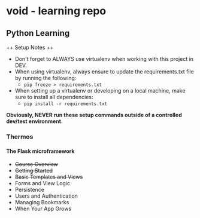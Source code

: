 # void - learning repo
## Python Learning

++ Setup Notes ++
- Don't forget to ALWAYS use virtualenv when working with this project in DEV.
- When using virtualenv, always ensure to update the requirements.txt file by running the following:
  - `pip freeze > requirements.txt`
- When setting up a virtualenv or developing on a local machine, make sure to install all dependencies:
  - `pip install -r requirements.txt`

**Obviously, NEVER run these setup commands outside of a controlled dev/test environment.**

### Thermos
#### The Flask microframework
- ~~Course Overview~~
- ~~Getting Started~~
- ~~Basic Templates and Views~~
- Forms and View Logic
- Persistence
- Users and Authentication
- Managing Bookmarks
- When Your App Grows
